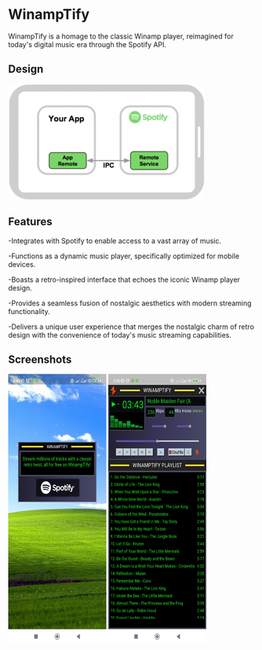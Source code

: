 
# WinampTify

WinampTify is a homage to the classic Winamp player, reimagined for today's digital music era through the Spotify API.



## Design


![App Screenshot](https://raw.githubusercontent.com/febriangilang/winamptify/master/design.png)
## Features

-Integrates with Spotify to enable access to a vast array of music.

-Functions as a dynamic music player, specifically optimized for mobile devices.

-Boasts a retro-inspired interface that echoes the iconic Winamp player design.

-Provides a seamless fusion of nostalgic aesthetics with modern streaming functionality.

-Delivers a unique user experience that merges the nostalgic charm of retro design with the convenience of today's music streaming capabilities.



## Screenshots
<img src="https://raw.githubusercontent.com/febriangilang/winamptify/master/screen1.jpeg" width="200" height="550">
<img src="https://raw.githubusercontent.com/febriangilang/winamptify/master/screen2.jpeg" width="200" height="550">

